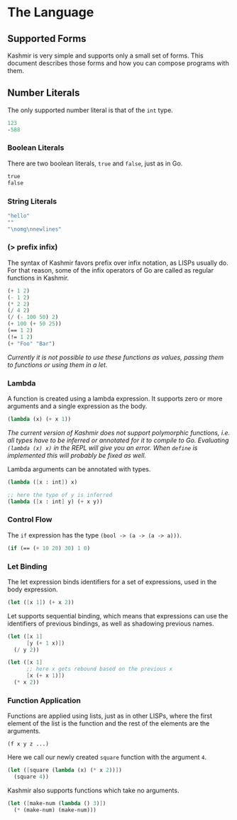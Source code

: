 # The Language

## Supported Forms

Kashmir is very simple and supports only a small set of forms. This document
describes those forms and how you can compose programs with them.

## Number Literals

The only supported number literal is that of the `int` type.

```scheme
123
-588
```

### Boolean Literals

There are two boolean literals, `true` and `false`, just as in Go.

```scheme
true
false
```

### String Literals

```scheme
"hello"
""
"\nomg\nnewlines"
```

### (> prefix infix)

The syntax of Kashmir favors prefix over infix notation, as LISPs
usually do. For that reason, some of the infix operators of Go are
called as regular functions in Kashmir.

```scheme
(+ 1 2)
(- 1 2)
(* 2 2)
(/ 4 2)
(/ (- 100 50) 2)
(+ 100 (+ 50 25))
(== 1 2)
(!= 1 2)
(+ "Foo" "Bar")
```

*Currently it is not possible to use these functions as values,
passing them to functions or using them in a let.*

### Lambda

A function is created using a lambda expression. It supports zero
or more arguments and a single expression as the body.

```scheme
(lambda (x) (+ x 1))
```

*The current version of Kashmir does not support polymorphic
functions, i.e. all types have to be inferred or annotated for it to
compile to Go. Evaluating `(lambda (x) x)` in the REPL will give you
an error. When `define` is implemented this will probably be fixed as
well.*

Lambda arguments can be annotated with types.

```scheme
(lambda ([x : int]) x)

;; here the type of y is inferred
(lambda ([x : int] y) (+ x y))
```

### Control Flow

The `if` expression has the type `(bool -> (a -> (a -> a)))`.

```scheme
(if (== (+ 10 20) 30) 1 0)
```

### Let Binding

The let expression binds identifiers for a set of expressions, used
in the body expression.

```scheme
(let ([x 1]) (+ x 2))
```

Let supports sequential binding, which means that expressions can
use the identifiers of previous bindings, as well as shadowing
previous names.

```scheme
(let ([x 1]
      [y (+ 1 x)])
  (/ y 2))

(let ([x 1]
	  ;; here x gets rebound based on the previous x
	  [x (+ x 1)])
  (* x 2))
```

### Function Application

Functions are applied using lists, just as in other LISPs, where the first
element of the list is the function and the rest of the elements are the
arguments.

```
(f x y z ...)
```

Here we call our newly created `square` function with the argument `4`.

```scheme
(let ([square (lambda (x) (* x 2))])
  (square 4))
```

Kashmir also supports functions which take no arguments.

```scheme
(let ([make-num (lambda () 3)])
  (* (make-num) (make-num)))
```
